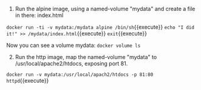 1. Run the alpine image, using a named-volume "mydata" and create a file in there: index.html

`docker run -ti -v mydata:/mydata alpine /bin/sh`{{execute}}
`echo "I did it!" >> /mydata/index.html`{{execute}}
`exit`{{execute}}

Now you can see a volume mydata:
`docker volume ls`

2. Run the http image, map the named-volume "mydata" to /usr/local/apache2/htdocs, exposing port 81.

`docker run -v mydata:/usr/local/apach2/htdocs -p 81:80 httpd`{{execute}}
